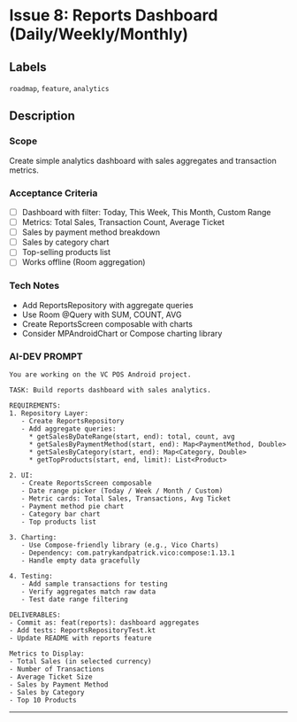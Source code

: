 # Issue 8: Reports Dashboard (Daily/Weekly/Monthly)

## Labels
`roadmap`, `feature`, `analytics`

## Description

### Scope
Create simple analytics dashboard with sales aggregates and transaction metrics.

### Acceptance Criteria
- [ ] Dashboard with filter: Today, This Week, This Month, Custom Range
- [ ] Metrics: Total Sales, Transaction Count, Average Ticket
- [ ] Sales by payment method breakdown
- [ ] Sales by category chart
- [ ] Top-selling products list
- [ ] Works offline (Room aggregation)

### Tech Notes
- Add ReportsRepository with aggregate queries
- Use Room @Query with SUM, COUNT, AVG
- Create ReportsScreen composable with charts
- Consider MPAndroidChart or Compose charting library

### AI-DEV PROMPT

```
You are working on the VC POS Android project.

TASK: Build reports dashboard with sales analytics.

REQUIREMENTS:
1. Repository Layer:
   - Create ReportsRepository
   - Add aggregate queries:
     * getSalesByDateRange(start, end): total, count, avg
     * getSalesByPaymentMethod(start, end): Map<PaymentMethod, Double>
     * getSalesByCategory(start, end): Map<Category, Double>
     * getTopProducts(start, end, limit): List<Product>

2. UI:
   - Create ReportsScreen composable
   - Date range picker (Today / Week / Month / Custom)
   - Metric cards: Total Sales, Transactions, Avg Ticket
   - Payment method pie chart
   - Category bar chart
   - Top products list

3. Charting:
   - Use Compose-friendly library (e.g., Vico Charts)
   - Dependency: com.patrykandpatrick.vico:compose:1.13.1
   - Handle empty data gracefully

4. Testing:
   - Add sample transactions for testing
   - Verify aggregates match raw data
   - Test date range filtering

DELIVERABLES:
- Commit as: feat(reports): dashboard aggregates
- Add tests: ReportsRepositoryTest.kt
- Update README with reports feature

Metrics to Display:
- Total Sales (in selected currency)
- Number of Transactions
- Average Ticket Size
- Sales by Payment Method
- Sales by Category
- Top 10 Products
```

---

